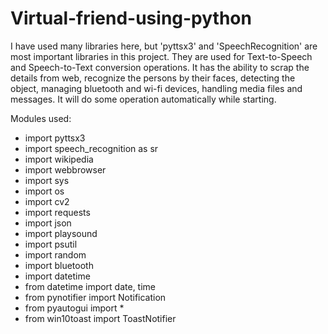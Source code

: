 # Virtual-friend-using-python

I have used many libraries here, but 'pyttsx3' and 'SpeechRecognition' are most important libraries in this project. They are used for Text-to-Speech and Speech-to-Text conversion operations.
It has the ability to scrap the details from web, recognize the persons by their faces, detecting the object, managing bluetooth and wi-fi devices, handling media files and messages. 
It will do some operation automatically while starting.

Modules used:
  - import pyttsx3
  - import speech_recognition as sr
  - import wikipedia
  - import webbrowser
  - import sys
  - import os
  - import cv2
  - import requests                                                                                   
  - import json
  - import playsound
  - import psutil
  - import random 
  - import bluetooth
  - import datetime
  - from datetime import date, time
  - from pynotifier import Notification    
  - from pyautogui import *
  - from win10toast import ToastNotifier
